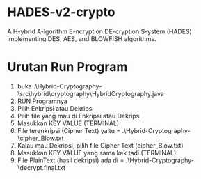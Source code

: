 # HADES-v2-crypto
A H-ybrid A-lgorithm E-ncryption DE-cryption S-ystem (HADES) implementing DES, AES, and BLOWFISH algorithms.
# Urutan Run Program
1. buka  .\Hybrid-Cryptography-\src\hybrid\cryptography\HybridCryptography.java
2. RUN Programnya
3. Pilih Enkripsi atau Dekripsi
4. Pilih file yang mau di Enkripsi atau Dekripsi
5. Masukkan KEY VALUE (TERMINAL)
6. File terenkripsi (Cipher Text) yaitu = .\Hybrid-Cryptography-\cipher_Blow.txt
7. Kalau mau Dekripsi, pilih file Cipher Text (cipher_Blow.txt)
8. Masukkan KEY VALUE yang sama kek tadi.(TERMINAL)
9. File PlainText (hasil dekripsi) ada di = .\Hybrid-Cryptography-\decrypt.final.txt


